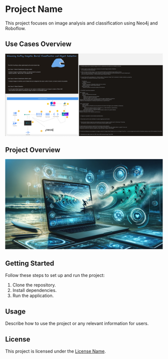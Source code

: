 # Project Name

This project focuses on image analysis and classification using Neo4j and Roboflow.


## Use Cases Overview

![Use Cases Overview](resources/images/usecase.png "Use Cases Overview")

## Project Overview

![Project Overview](resources/images/readme.png "Project Overview")

## Getting Started

Follow these steps to set up and run the project:

1. Clone the repository.
2. Install dependencies.
3. Run the application.

## Usage

Describe how to use the project or any relevant information for users.

## License

This project is licensed under the [License Name](link).
